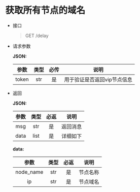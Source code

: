 # 获取所有节点的域名
- 接口
    > GET /delay
- 请求参数

    **JSON:**

    |  参数   |  类型  | 必传 |       说明        |
    |:-----:|:----:|:--:|:---------------:|
    | token | str  | 是  | 用于验证是否返回vip节点信息 |

- 返回

    **JSON:**

    |  参数   |  类型  | 必返 |  说明  |
    |:-----:|:----:|:--:|:----:|
    |  msg  | str  | 是  | 返回消息 |
    | data  | list | 是  | 详细如下 |

    **data:**

    |    参数     | 类型  | 必返 |  说明  |
    |:---------:|:---:|:--:|:----:|
    | node_name | str | 是  | 节点名称 |
    |    ip     | str | 是  | 节点域名 |
